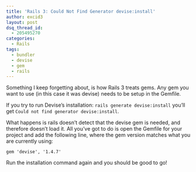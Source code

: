 ```yaml
---
title: 'Rails 3: Could Not Find Generator devise:install'
author: excid3
layout: post
dsq_thread_id:
  - 205495270
categories:
  - Rails
tags:
  - bundler
  - devise
  - gem
  - rails
---
```

Something I keep forgetting about, is how Rails 3 treats gems. Any gem you want to use (in this case it was devise) needs to be setup in the Gemfile.

If you try to run Devise’s installation: `rails generate devise:install` you’ll get `Could not find generator devise:install`.

What happens is rails doesn’t detect that the devise gem is needed, and therefore doesn’t load it. All you’ve got to do is open the Gemfile for your project and add the following line, where the gem version matches what you are currently using:


    gem 'devise', '1.4.7'

Run the installation command again and you should be good to go!